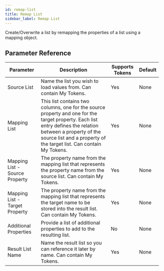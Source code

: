 ```yaml
---
id: remap-list
title: Remap List
sidebar_label: Remap List
---
```



Create/Overwrite a list by remapping the properties of a list using a mapping object.

## Parameter Reference
| Parameter | Description | Supports Tokens | Default |
| -- | -- | -- | -- |
| Source List | Name the list you wish to load values from. Can contain My Tokens. | Yes | None |
| Mapping List | This list contains two columns, one for the source property and one for the target property. Each list entry defines the relation between a property of the source list and a property of the target list. Can contain My Tokens. | Yes | None |
| Mapping List - Source Property | The property name from the mapping list that represents the property name from the source list. Can contain My Tokens. | Yes | None |
| Mapping List - Target Property | The property name from the mapping list that represents the target name to be stored into the result list. Can contain My Tokens. | Yes | None |
| Additional Properties | Provide a list of additional properties to add to the resulting list. | No | None |
| Result List Name | Name the result list so you can reference it later by name. Can contain My Tokens. | Yes | None |
